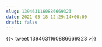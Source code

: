 ```yaml
---
slug: 1394631160886669323
date: 2021-05-18 12:29:14+00:00
draft: false
---
```


{{< tweet 1394631160886669323 >}}
